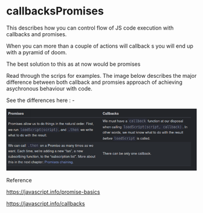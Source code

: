 # callbacksPromises
This describes how you can control flow of JS code execution with callbacks and promises.

When you can more than a couple of actions will callback s you will end up with a pyramid of doom.

The best solution to this as at now would be promises 

Read through the scrips for examples.
The image below describes the major difference between both callback and promsies approach of achieving asychronous behaviour with code.

See the differences here : - 

![Callbacks and promises differences](https://github.com/MikeMwambia-TrojanSystem/callbacksPromises/blob/master/Comparison.png)

Reference 

https://javascript.info/promise-basics

https://javascript.info/callbacks
